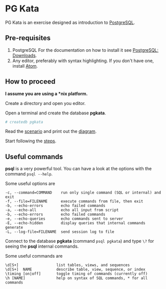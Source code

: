 # PG Kata

PG Kata is an exercise designed as introduction to
[PostgreSQL](https://www.postgresql.org/).

## Pre-requisites

1. PostgreSQL
   For the documentation on how to install it see
   [PostgreSQL: Downloads](https://www.postgresql.org/download/).
2. Any editor, preferably with syntax highlighting.
   If you don't have one, install [Atom](https://atom.io/).

## How to proceed

__I assume you are using a *nix platform.__

Create a directory and open you editor.

Open a terminal and create the database __pgkata__.

```bash
# createdb pgkata
```

Read the [scenario](scenario.md) and print out the [diagram](assets/diagram.png).

Start following the [steps](steps.md).

## Useful commands

__psql__ is a very powerful tool. You can have a look at the options with the
command `psql --help`.

Some useful options are

```text
-c, --command=COMMAND    run only single command (SQL or internal) and exit
-f, --file=FILENAME      execute commands from file, then exit
-b, --echo-errors        echo failed commands
-a, --echo-all           echo all input from script
-b, --echo-errors        echo failed commands
-e, --echo-queries       echo commands sent to server
-E, --echo-hidden        display queries that internal commands generate
-L, --log-file=FILENAME  send session log to file
```

Connect to the database __pgkata__ (command `psql pgkata`) and type `\?` for
seeing the __psql__ internal commands.

Some useful commands are

```text
\d[S+]                 list tables, views, and sequences
\d[S+]  NAME           describe table, view, sequence, or index
\timing [on|off]       toggle timing of commands (currently off)
\h [NAME]              help on syntax of SQL commands, * for all commands
```
